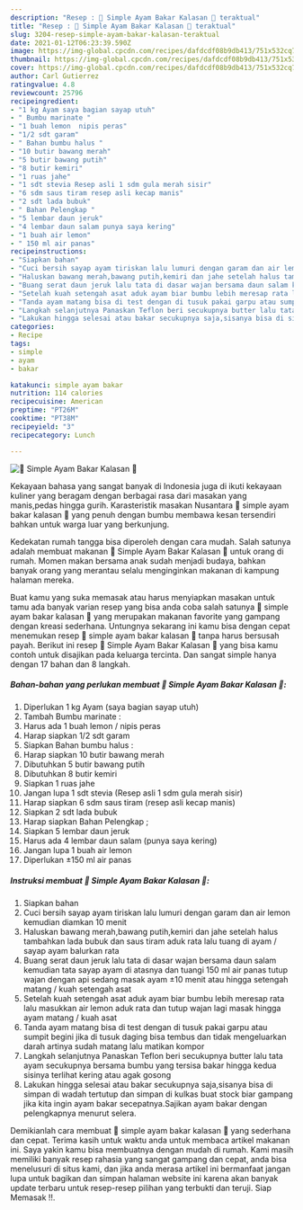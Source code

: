 ```yaml
---
description: "Resep : 🍗 Simple Ayam Bakar Kalasan 🍗 teraktual"
title: "Resep : 🍗 Simple Ayam Bakar Kalasan 🍗 teraktual"
slug: 3204-resep-simple-ayam-bakar-kalasan-teraktual
date: 2021-01-12T06:23:39.590Z
image: https://img-global.cpcdn.com/recipes/dafdcdf08b9db413/751x532cq70/🍗-simple-ayam-bakar-kalasan-🍗-foto-resep-utama.jpg
thumbnail: https://img-global.cpcdn.com/recipes/dafdcdf08b9db413/751x532cq70/🍗-simple-ayam-bakar-kalasan-🍗-foto-resep-utama.jpg
cover: https://img-global.cpcdn.com/recipes/dafdcdf08b9db413/751x532cq70/🍗-simple-ayam-bakar-kalasan-🍗-foto-resep-utama.jpg
author: Carl Gutierrez
ratingvalue: 4.8
reviewcount: 25796
recipeingredient:
- "1 kg Ayam saya bagian sayap utuh"
- " Bumbu marinate "
- "1 buah lemon  nipis peras"
- "1/2 sdt garam"
- " Bahan bumbu halus "
- "10 butir bawang merah"
- "5 butir bawang putih"
- "8 butir kemiri"
- "1 ruas jahe"
- "1 sdt stevia Resep asli 1 sdm gula merah sisir"
- "6 sdm saus tiram resep asli kecap manis"
- "2 sdt lada bubuk"
- " Bahan Pelengkap "
- "5 lembar daun jeruk"
- "4 lembar daun salam punya saya kering"
- "1 buah air lemon"
- " 150 ml air panas"
recipeinstructions:
- "Siapkan bahan"
- "Cuci bersih sayap ayam tiriskan lalu lumuri dengan garam dan air lemon kemudian diamkan 10 menit"
- "Haluskan bawang merah,bawang putih,kemiri dan jahe setelah halus tambahkan lada bubuk dan saus tiram aduk rata lalu tuang di ayam / sayap ayam balurkan rata"
- "Buang serat daun jeruk lalu tata di dasar wajan bersama daun salam kemudian tata sayap ayam di atasnya dan tuangi 150 ml air panas tutup wajan dengan api sedang masak ayam ±10 menit atau hingga setengah matang / kuah setengah asat"
- "Setelah kuah setengah asat aduk ayam biar bumbu lebih meresap rata lalu masukkan air lemon aduk rata dan tutup wajan lagi masak hingga ayam matang / kuah asat"
- "Tanda ayam matang bisa di test dengan di tusuk pakai garpu atau sumpit begini jika di tusuk daging bisa tembus dan tidak mengeluarkan darah artinya sudah matang lalu matikan kompor"
- "Langkah selanjutnya Panaskan Teflon beri secukupnya butter lalu tata ayam secukupnya bersama bumbu yang tersisa bakar hingga kedua sisinya terlihat kering atau agak gosong"
- "Lakukan hingga selesai atau bakar secukupnya saja,sisanya bisa di simpan di wadah tertutup dan simpan di kulkas buat stock biar gampang jika kita ingin ayam bakar secepatnya.Sajikan ayam bakar dengan pelengkapnya menurut selera."
categories:
- Recipe
tags:
- simple
- ayam
- bakar

katakunci: simple ayam bakar 
nutrition: 114 calories
recipecuisine: American
preptime: "PT26M"
cooktime: "PT38M"
recipeyield: "3"
recipecategory: Lunch

---
```



![🍗 Simple Ayam Bakar Kalasan 🍗](https://img-global.cpcdn.com/recipes/dafdcdf08b9db413/751x532cq70/🍗-simple-ayam-bakar-kalasan-🍗-foto-resep-utama.jpg)

Kekayaan bahasa yang sangat banyak di Indonesia juga di ikuti kekayaan kuliner yang beragam dengan berbagai rasa dari masakan yang manis,pedas hingga gurih. Karasteristik masakan Nusantara 🍗 simple ayam bakar kalasan 🍗 yang penuh dengan bumbu membawa kesan tersendiri bahkan untuk warga luar yang berkunjung.




Kedekatan rumah tangga bisa diperoleh dengan cara mudah. Salah satunya adalah membuat makanan 🍗 Simple Ayam Bakar Kalasan 🍗 untuk orang di rumah. Momen makan bersama anak sudah menjadi budaya, bahkan banyak orang yang merantau selalu menginginkan makanan di kampung halaman mereka.

Buat kamu yang suka memasak atau harus menyiapkan masakan untuk tamu ada banyak varian resep yang bisa anda coba salah satunya 🍗 simple ayam bakar kalasan 🍗 yang merupakan makanan favorite yang gampang dengan kreasi sederhana. Untungnya sekarang ini kamu bisa dengan cepat menemukan resep 🍗 simple ayam bakar kalasan 🍗 tanpa harus bersusah payah.
Berikut ini resep 🍗 Simple Ayam Bakar Kalasan 🍗 yang bisa kamu contoh untuk disajikan pada keluarga tercinta. Dan sangat simple hanya dengan 17 bahan dan 8 langkah.


<!--inarticleads1-->

##### Bahan-bahan yang perlukan membuat 🍗 Simple Ayam Bakar Kalasan 🍗:

1. Diperlukan 1 kg Ayam (saya bagian sayap utuh)
1. Tambah  Bumbu marinate :
1. Harus ada 1 buah lemon / nipis peras
1. Harap siapkan 1/2 sdt garam
1. Siapkan  Bahan bumbu halus :
1. Harap siapkan 10 butir bawang merah
1. Dibutuhkan 5 butir bawang putih
1. Dibutuhkan 8 butir kemiri
1. Siapkan 1 ruas jahe
1. Jangan lupa 1 sdt stevia (Resep asli 1 sdm gula merah sisir)
1. Harap siapkan 6 sdm saus tiram (resep asli kecap manis)
1. Siapkan 2 sdt lada bubuk
1. Harap siapkan  Bahan Pelengkap ;
1. Siapkan 5 lembar daun jeruk
1. Harus ada 4 lembar daun salam (punya saya kering)
1. Jangan lupa 1 buah air lemon
1. Diperlukan  ±150 ml air panas




<!--inarticleads2-->

##### Instruksi membuat  🍗 Simple Ayam Bakar Kalasan 🍗:

1. Siapkan bahan
1. Cuci bersih sayap ayam tiriskan lalu lumuri dengan garam dan air lemon kemudian diamkan 10 menit
1. Haluskan bawang merah,bawang putih,kemiri dan jahe setelah halus tambahkan lada bubuk dan saus tiram aduk rata lalu tuang di ayam / sayap ayam balurkan rata
1. Buang serat daun jeruk lalu tata di dasar wajan bersama daun salam kemudian tata sayap ayam di atasnya dan tuangi 150 ml air panas tutup wajan dengan api sedang masak ayam ±10 menit atau hingga setengah matang / kuah setengah asat
1. Setelah kuah setengah asat aduk ayam biar bumbu lebih meresap rata lalu masukkan air lemon aduk rata dan tutup wajan lagi masak hingga ayam matang / kuah asat
1. Tanda ayam matang bisa di test dengan di tusuk pakai garpu atau sumpit begini jika di tusuk daging bisa tembus dan tidak mengeluarkan darah artinya sudah matang lalu matikan kompor
1. Langkah selanjutnya Panaskan Teflon beri secukupnya butter lalu tata ayam secukupnya bersama bumbu yang tersisa bakar hingga kedua sisinya terlihat kering atau agak gosong
1. Lakukan hingga selesai atau bakar secukupnya saja,sisanya bisa di simpan di wadah tertutup dan simpan di kulkas buat stock biar gampang jika kita ingin ayam bakar secepatnya.Sajikan ayam bakar dengan pelengkapnya menurut selera.




Demikianlah cara membuat 🍗 simple ayam bakar kalasan 🍗 yang sederhana dan cepat. Terima kasih untuk waktu anda untuk membaca artikel makanan ini. Saya yakin kamu bisa membuatnya dengan mudah di rumah. Kami masih memiliki banyak resep rahasia yang sangat gampang dan cepat, anda bisa menelusuri di situs kami, dan jika anda merasa artikel ini bermanfaat jangan lupa untuk bagikan dan simpan halaman website ini karena akan banyak update terbaru untuk resep-resep pilihan yang terbukti dan teruji. Siap Memasak !!. 
